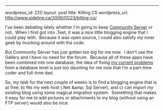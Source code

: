 --- 
wordpress_id: 220
layout: post
title: Killing CS
wordpress_url: http://www.sideline.ca/2006/01/23/killing-cs/

<p>I've been debating lately whether I'm going to keep <a href="http://www.communityserver.org/">Community Server</a> or not.  When I first got into .Text, it was a nice little blogging engine that I could play with.  Because it was open source, I could also satisfy my inner geek by mucking around with the code.</p>
<p>But Community Server has just gotten too big for me now.  I don't use the Gallery and I have no need for the forum.  Because all of these apps have been combined into one database, the idea of fixing <a href="http://my.aream.ca/blogs/mike/archive/2006/01/04/15199.aspx">my current problems</a> from a database level is just too daunting for me now that I'm a part-time coder and full-time dad.</p>
<p>So, my task for the next couple of weeks is to find a blogging engine that is a) free, b) fits my web host (.Net &amp;amp; Sql Server), and c) can import my existing blog using some magical migration system.  Something that makes it easy for me to add pictures or attachments to my blog (without using an FTP server) would also be nice.</p>
